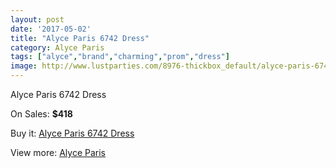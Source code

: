 ```yaml
---
layout: post
date: '2017-05-02'
title: "Alyce Paris 6742 Dress"
category: Alyce Paris
tags: ["alyce","brand","charming","prom","dress"]
image: http://www.lustparties.com/8976-thickbox_default/alyce-paris-6742-dress.jpg
---
```

Alyce Paris 6742 Dress

On Sales: **$418**
<a href="https://www.lustparties.com/en/alyce-paris/3115-alyce-paris-6742-dress.html"><amp-img layout="responsive" width="600" height="600" src="//www.lustparties.com/8976-thickbox_default/alyce-paris-6742-dress.jpg" alt="Alyce Paris 6742 Dress 0" /></a>

Buy it: [Alyce Paris 6742 Dress](https://www.lustparties.com/en/alyce-paris/3115-alyce-paris-6742-dress.html "Alyce Paris 6742 Dress")

View more: [Alyce Paris](https://www.lustparties.com/en/7-alyce-paris "Alyce Paris")